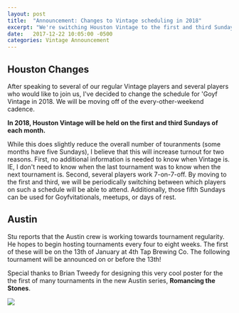 ```yaml
---
layout: post
title:  "Announcement: Changes to Vintage scheduling in 2018"
excerpt: "We're switching Houston Vintage to the first and third Sundays of each month. We've also got the next Austin tournament scheduled!"
date:   2017-12-22 10:05:00 -0500
categories: Vintage Announcement
---
```


## Houston Changes

After speaking to several of our regular Vintage players and several players who would like to join us, I've decided to change the schedule for 'Goyf Vintage in 2018. We will be moving off of the every-other-weekend cadence.


**In 2018, Houston Vintage will be held on the first and third Sundays of each month.**


While this does slightly reduce the overall number of touranments (some months have five Sundays), I believe that this will increase turnout for two reasons. First, no additional information is needed to know when Vintage is. IE, I don't need to know when the last tournament was to know when the next tournament is. Second, several players work 7-on-7-off. By moving to the first and third, we will be periodically switching between which players on such a schedule will be able to attend. Additionally, those fifth Sundays can be used for Goyfvitationals, meetups, or days of rest.

## Austin

Stu reports that the Austin crew is working towards tournament regularity. He hopes to begin hosting tournaments every four to eight weeks. The first of these will be on the 13th of January at 4th Tap Brewing Co. The following tournament will be announced on or before the 13th!


Special thanks to Brian Tweedy for designing this very cool poster for the the first of many tournaments in the new Austin series, **Romancing the Stones**.

![](https://images.lonestarlhurgoyfs.com/2018-01-13/poster.jpg)